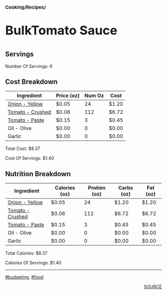 # <p style='font-size: 15px;'>Cooking/Recipes/</p>
# <p style='font-size: 40px;'>BulkTomato Sauce</p>

## Servings

Number Of Servings: 6

## Cost Breakdown

| Ingredient | Price (oz) | Num Oz | Cost |
| ------------ | ------------ | ------------ | ------------ |
| <a href='onion_-_yellow.html'>Onion - Yellow</a> | $0.05 | 24 | $1.20 |
| <a href='tomato_-_crushed.html'>Tomato - Crushed</a> | $0.06 | 112 | $6.72 |
| <a href='tomato_-_paste.html'>Tomato - Paste</a> | $0.15 | 3 | $0.45 |
| Oil - Olive | $0.00 | 0 | $0.00 |
| Garlic | $0.00 | 0 | $0.00 |

Total Cost: $8.37

Cost Of Servings: $1.40

## Nutrition Breakdown

| Ingredient | Calories (oz) | Protien (oz) | Carbs (oz) | Fat (oz) |
| ------------ | ------------ | ------------ | ------------ | ------------ |
| <a href='onion_-_yellow.html'>Onion - Yellow</a> | $0.05 | 24 | $1.20 | $1.20 |
| <a href='tomato_-_crushed.html'>Tomato - Crushed</a> | $0.06 | 112 | $6.72 | $6.72 |
| <a href='tomato_-_paste.html'>Tomato - Paste</a> | $0.15 | 3 | $0.45 | $0.45 |
| Oil - Olive | $0.00 | 0 | $0.00 | $0.00 |
| Garlic | $0.00 | 0 | $0.00 | $0.00 |

Total Calories: $8.37

Calories Of Servings: $1.40

<div style='page-break-after: always;'></div>
<div style='page-break-after: always;'></div>

<hr/>

<div style='page-break-after: always;'></div>
<div style='page-break-after: always;'></div>

<a href='tag-budgeting.html'>#budgeting</a>, <a href='tag-food.html'>#food</a>
<div style='page-break-after: always;'></div>

<div style='text-align: right'>
<a href='https://docs.google.com/spreadsheets/d/e/2PACX-1vSAyak9YlStJt0W2QiXNHVF8FODXyzkGh0HTz9XkhPPqGQ7IycIP1MG9gofJCHmb8c_vAcLKiqcYQXQ/pub?output=xlsx'>SOURCE</a>
</div>
